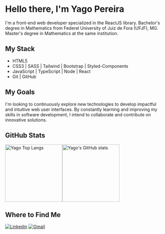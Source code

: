 # Hello there, I'm Yago Pereira

I'm a front-end web developer specialized in the ReactJS library.
Bachelor's degree in Mathematics from Federel University of Juiz de Fora (UFJF), MG.
Master's degree in Mathematics at the same institution.
  
## My Stack

- HTML5
- CSS3 | SASS | Tailwind | Bootstrap | Styled-Components
- JavaScript | TypeScript | Node | React
- Git | GitHub

## My Goals

I'm looking to continuously explore new technologies to develop impactful and intuitive web user interfaces. By constantly learning and improving my skills in software development, I intend to collaborate and contribute on innovative solutions.

## GitHub Stats

<img src="https://github-readme-stats.vercel.app/api/top-langs/?username=yapeansa&layout=compact&theme=tokyonight" alt="Yago Top Langs" height="185" /><img src="https://github-readme-stats.vercel.app/api?username=yapeansa&show_icons=true&theme=tokyonight" alt="Yago's GitHub stats" height="185" />

## Where to Find Me

[![Linkedin](https://img.shields.io/badge/LinkedIn-0A66C2.svg?style=for-the-badge&logo=LinkedIn&logoColor=white)](https://www.linkedin.com/in/yapeansa)
[![Gmail](https://img.shields.io/badge/Gmail-EA4335.svg?style=for-the-badge&logo=Gmail&logoColor=white)](mailto:yapeansa@gmail.com)
